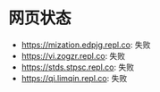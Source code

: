 # 网页状态
- https://mization.edpjg.repl.co: 失败
- https://vi.zogzr.repl.co: 失败
- https://stds.stpsc.repl.co: 失败
- https://qi.limqin.repl.co: 失败
